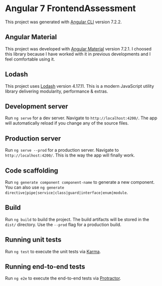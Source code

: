 # Angular 7 FrontendAssessment

This project was generated with [Angular CLI](https://github.com/angular/angular-cli) version 7.2.2.

## Angular Material

This project was developed with [Angular Material](https://material.angular.io/) version 7.2.1. I choosed this library because I have worked with it in previous
developments and I feel comfortable using it.

## Lodash

This project uses [Lodash](https://lodash.com/) version 4.17.11. This is a modern JavaScript utility library delivering modularity, performance & extras.

## Development server

Run `ng serve` for a dev server. Navigate to `http://localhost:4200/`. The app will automatically reload if you change any of the source files.

## Production server

Run `ng serve --prod` for a production server. Navigate to `http://localhost:4200/`. This is the way the app will finally work.

## Code scaffolding

Run `ng generate component component-name` to generate a new component. You can also use `ng generate directive|pipe|service|class|guard|interface|enum|module`.

## Build

Run `ng build` to build the project. The build artifacts will be stored in the `dist/` directory. Use the `--prod` flag for a production build.

## Running unit tests

Run `ng test` to execute the unit tests via [Karma](https://karma-runner.github.io).

## Running end-to-end tests

Run `ng e2e` to execute the end-to-end tests via [Protractor](http://www.protractortest.org/).
